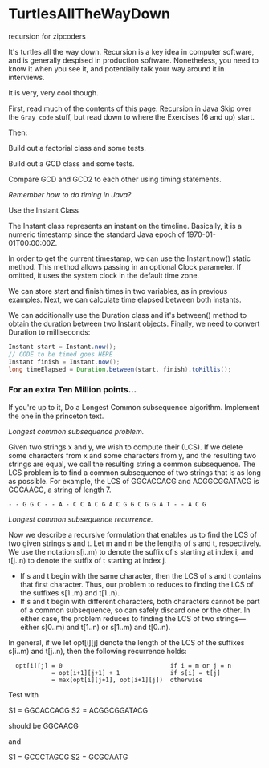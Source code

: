 # TurtlesAllTheWayDown
recursion for zipcoders

It's turtles all the way down. Recursion is a key idea in computer software, 
and is generally despised in production software. Nonetheless, you need to know it when you see it,
and potentially talk your way around it in interviews.

It is very, very cool though.

First, read much of the contents of this page: [Recursion in Java](https://introcs.cs.princeton.edu/java/23recursion/)
Skip over the `Gray code` stuff, but read down to where the Exercises (6 and up) start.

Then:

Build out a factorial class and some tests.

Build out a GCD class and some tests.

Compare GCD and GCD2 to each other using timing statements. 

*Remember how to do timing in Java?*

Use the Instant Class

The Instant class represents an instant on the timeline. Basically, it is a numeric timestamp since the standard Java 
epoch of 1970-01-01T00:00:00Z.

In order to get the current timestamp, we can use the Instant.now() static method. This method allows passing in an 
optional Clock parameter. If omitted, it uses the system clock in the default time zone.

We can store start and finish times in two variables, as in previous examples. 
Next, we can calculate time elapsed between both instants.

We can additionally use the Duration class and it's between() method to obtain the duration between 
two Instant objects. Finally, we need to convert Duration to milliseconds:

```java
Instant start = Instant.now();
// CODE to be timed goes HERE        
Instant finish = Instant.now();
long timeElapsed = Duration.between(start, finish).toMillis();
```

### For an extra Ten Million points...

If you're up to it, Do a Longest Common subsequence algorithm. Implement the one in the princeton text.

 *Longest common subsequence problem.* 
 
 Given two strings x and y, we wish to compute their (LCS). 
 If we delete some characters from x and some characters from y, and the resulting two strings are 
 equal, we call the resulting string a common subsequence. The LCS problem is to find a common subsequence 
 of two strings that is as long as possible. For example, the LCS of GGCACCACG and ACGGCGGATACG 
 is GGCAACG, a string of length 7.
 
 `- - G G C - - A - C C A C G
  A C G G C G G A T - - A C G`
  
  *Longest common subsequence recurrence.*
  
  Now we describe a recursive formulation that enables us to find the LCS of two given strings s and t. 
  Let m and n be the lengths of s and t, respectively. We use the notation s[i..m) to denote the suffix of s starting 
  at index i, and t[j..n) to denote the suffix of t starting at index j.
  - If s and t begin with the same character, then the LCS of s and t contains that first character. 
  Thus, our problem to reduces to finding the LCS of the suffixes s[1..m) and t[1..n).
  - If s and t begin with different characters, both characters cannot be part of a common subsequence, 
  so can safely discard one or the other. In either case, the problem reduces to finding the LCS of two 
  strings—either s[0..m) and t[1..n) or s[1..m) and t[0..n).
  
  In general, if we let opt[i][j] denote the length of the LCS of the suffixes s[i..m) and t[j..n), then the 
  following recurrence holds:
  
  
```
  opt[i][j] = 0                              if i = m or j = n
            = opt[i+1][j+1] + 1              if s[i] = t[j]
            = max(opt[i][j+1], opt[i+1][j])  otherwise
 ```
 
 Test with 
 
 S1 = GGCACCACG 
 S2 = ACGGCGGATACG
 
 should be GGCAACG
 
 and 
 
 S1 = GCCCTAGCG
 S2 = GCGCAATG

